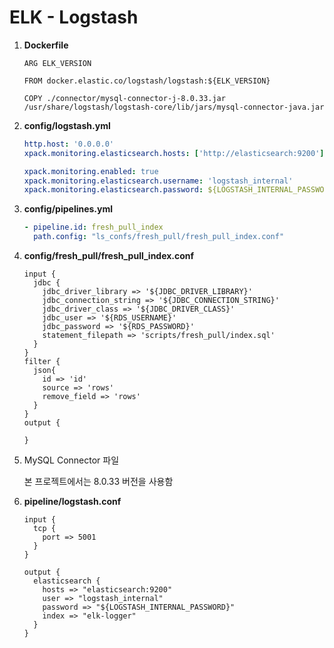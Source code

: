 # ELK - Logstash

1. **Dockerfile**

    ```docker
    ARG ELK_VERSION

    FROM docker.elastic.co/logstash/logstash:${ELK_VERSION}

    COPY ./connector/mysql-connector-j-8.0.33.jar /usr/share/logstash/logstash-core/lib/jars/mysql-connector-java.jar
    ```

2. **config/logstash.yml**

    ```yaml
    http.host: '0.0.0.0'
    xpack.monitoring.elasticsearch.hosts: ['http://elasticsearch:9200']

    xpack.monitoring.enabled: true
    xpack.monitoring.elasticsearch.username: 'logstash_internal'
    xpack.monitoring.elasticsearch.password: ${LOGSTASH_INTERNAL_PASSWORD}
    ```

3. **config/pipelines.yml**

    ```yaml
    - pipeline.id: fresh_pull_index
      path.config: "ls_confs/fresh_pull/fresh_pull_index.conf"
    ```

4. **config/fresh_pull/fresh_pull_index.conf**

    ```
    input {
      jdbc {
        jdbc_driver_library => '${JDBC_DRIVER_LIBRARY}'
        jdbc_connection_string => '${JDBC_CONNECTION_STRING}'
        jdbc_driver_class => '${JDBC_DRIVER_CLASS}'
        jdbc_user => '${RDS_USERNAME}'
        jdbc_password => '${RDS_PASSWORD}'
        statement_filepath => 'scripts/fresh_pull/index.sql'
      }
    }
    filter {
      json{
        id => 'id'
        source => 'rows'
        remove_field => 'rows'
      }
    } 
    output {
      
    }
    ```

5. MySQL Connector 파일

	본 프로젝트에서는 8.0.33 버전을 사용함


5. **pipeline/logstash.conf**

    ```
    input {
      tcp {
        port => 5001
      }
    }

    output {
      elasticsearch {
        hosts => "elasticsearch:9200"
        user => "logstash_internal"
        password => "${LOGSTASH_INTERNAL_PASSWORD}"
        index => "elk-logger"
      }
    }
    ```